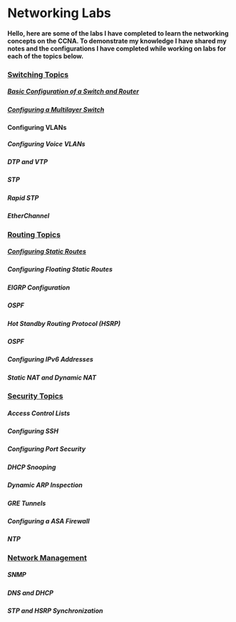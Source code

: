 # Networking Labs
#### Hello, here are some of the labs I have completed to learn the networking concepts on the CCNA. To demonstrate my knowledge I have shared my notes and the configurations I have completed while working on labs for each of the topics below.
 
### <ins>Switching Topics</ins>
##### [Basic Configuration of a Switch and Router](https://github.com/sammiet03/Networking-Projects/blob/main/Basic%20Configuration%20of%20a%20Switch%20and%20Router/Basic%20Configuration%20of%20a%20Switch%20and%20Router.md)

##### [Configuring a Multilayer Switch](https://github.com/sammiet03/Networking-Projects/blob/main/Configuring%20a%20Multilayer%20Switch/Configuring%20a%20Multilayer%20Switch.md)

#### Configuring VLANs

##### Configuring Voice VLANs 

##### DTP and VTP

##### STP

##### Rapid STP

##### EtherChannel 





### <ins>Routing Topics</ins>
##### [Configuring Static Routes](https://github.com/sammiet03/Networking-Projects/blob/main/Configuring%20Static%20Routes/Configuring%20Static%20Routes.md)

##### Configuring Floating Static Routes

##### EIGRP Configuration 

##### OSPF 

##### Hot Standby Routing Protocol (HSRP)

##### OSPF 

##### Configuring IPv6 Addresses 

##### Static NAT and Dynamic NAT








### <ins>Security Topics</ins>

##### Access Control Lists 

##### Configuring SSH

##### Configuring Port Security 

##### DHCP Snooping 

##### Dynamic ARP Inspection 

##### GRE Tunnels 

##### Configuring a ASA Firewall 

##### NTP







### <ins>Network Management</ins>

##### SNMP









##### DNS and DHCP

##### STP and HSRP Synchronization 




